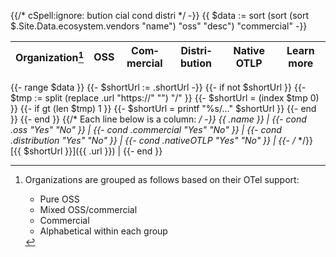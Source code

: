 {{/*
cSpell:ignore: bution cial cond distri
*/ -}}
{{ $data := sort (sort (sort $.Site.Data.ecosystem.vendors "name") "oss" "desc") "commercial" -}}

| Organization[^org] | OSS | Com&shy;mer&shy;cial | Distri&shy;bution | Native OTLP | Learn more  |
| ----------- | ----------- | ---------- | ----------------- | ----------- | ----------- |
{{- range $data }}
  {{- $shortUrl := .shortUrl -}}
  {{- if not $shortUrl  }}
      {{- $tmp := split (replace .url "https://" "") "/"  }}
      {{- $shortUrl = (index $tmp 0) }}
      {{- if gt (len $tmp) 1  }}
          {{- $shortUrl = printf "%s/…" $shortUrl  }}
      {{- end }}
  {{- end }}
  {{/* Each line below is a column: */ -}}
  {{ .name }} |
  {{- cond .oss "Yes" "No" }} |
  {{- cond .commercial "Yes" "No" }} |
  {{- cond .distribution "Yes" "No" }} |
  {{- cond .nativeOTLP "Yes" "No" }} |
  {{- /* */}} [{{ $shortUrl }}]({{ .url }}) |
{{- end }}

[^org]: Organizations are grouped as follows based on their OTel support:
    - Pure OSS
    - Mixed OSS/commercial
    - Commercial
    - Alphabetical within each group
